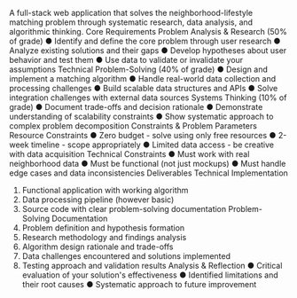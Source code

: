  A full-stack web application that solves the neighborhood-lifestyle 
matching problem through systematic research, data analysis, and algorithmic 
thinking.
 Core Requirements
 Problem Analysis & Research (50% of grade)
 ●  Identify and define the core problem through user research
 ●  Analyze existing solutions and their gaps
 ●  Develop hypotheses about user behavior and test them
 ●  Use data to validate or invalidate your assumptions
 Technical Problem-Solving (40% of grade)
 ●  Design and implement a matching algorithm
 ●  Handle real-world data collection and processing challenges
 ●  Build scalable data structures and APIs
 ●  Solve integration challenges with external data sources
 Systems Thinking (10% of grade)
 ●  Document trade-offs and decision rationale
 ●  Demonstrate understanding of scalability constraints
 ●  Show systematic approach to complex problem decomposition
 Constraints & Problem Parameters
 Resource Constraints
 ●  Zero budget - solve using only free resources
 ●  2-week timeline - scope appropriately
 ●  Limited data access - be creative with data acquisition
 Technical Constraints
 ●  Must work with real neighborhood data
 ●  Must be functional (not just mockups)
 ●  Must handle edge cases and data inconsistencies
 Deliverables
 Technical Implementation
 1. Functional application with working algorithm
 2. Data processing pipeline (however basic)
 3. Source code with clear problem-solving documentation
 Problem-Solving Documentation
 1. Problem definition and hypothesis formation
 2. Research methodology and findings analysis
 3. Algorithm design rationale and trade-offs
 4. Data challenges encountered and solutions implemented
 5. Testing approach and validation results
Analysis & Reflection
 ●  Critical evaluation of your solution's effectiveness
 ●  Identified limitations and their root causes
 ●  Systematic approach to future improvement

